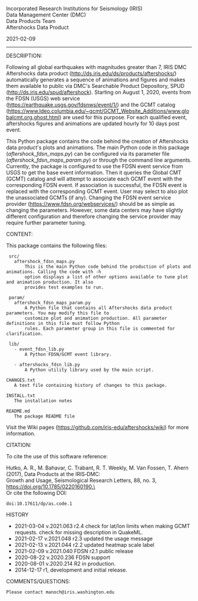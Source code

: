  Incorporated Research Institutions for Seismology (IRIS)\
 Data Management Center (DMC)\
 Data Products Team\
 Aftershocks Data Product

 2021-02-09

------------------------------------------------------------------------------------------------------------------------

 DESCRIPTION:

Following all global earthquakes with magnitudes greater than 7, IRIS DMC Aftershocks data product 
(http://ds.iris.edu/ds/products/aftershocks/) automatically generates a sequence of animations and figures and makes them 
 available to public via DMC's Searchable Product Depository, SPUD (http://ds.iris.edu/spud/aftershock). Starting on August 1, 
2020, events from the FDSN (USGS) web service (https://earthquake.usgs.gov/fdsnws/event/1/) and the GCMT catalog 
(https://www.ldeo.columbia.edu/~gcmt/GCMT_Website_Additions/www.globalcmt.org.ghost.html) are used for this purpose. 
For each qualified event, aftershocks figures and animations are updated hourly for 10 days post event. 


This Python package contains the code behind the creation of Aftershocks data product's plots and animations. The main 
Python code in this package (_aftershock_fdsn_maps.py_) can be configured via its parameter file 
(_aftershock\_fdsn\_maps\_param.py_) or through the command line arguments. Currently, the package is configured to use 
the FDSN event service from USGS to get the base event information. Then it queries the Global CMT (GCMT) catalog and 
will attempt to associate each GCMT event with the corresponding FDSN event. If association is successful, the FDSN 
event is replaced with the corresponding GCMT event. User may select to also plot the unassociated GCMTs (if any). 
Changing the FDSN event service provider (https://www.fdsn.org/webservices/) should be as simple as changing the 
parameters. However, some data centers may have slightly different configuration and therefore changing the service 
provider may require further parameter tuning.

 CONTENT:

This package contains the following files:

     src/
       aftershock_fdsn_maps.py
           This is the main Python code behind the production of plots and animations. Calling the code with -h  
           option displays a list of other options available to tune plot and animation production. It also 
           provides test examples to run.
     
     param/
       aftershock_fdsn_maps_param.py
           A Python file that contains all Aftershocks data product parameters. You may modify this file to 
           customize plot and animation production. All parameter definitions in this file must follow Python 
           rules. Each parameter group in this file is commented for clarification.
     
     lib/
       - event_fdsn_lib.py
           A Python FDSN/GCMT event library.

       - aftershocks_fdsn_lib.py
           A Python utility library used by the main script.

    CHANGES.txt
       A text file containing history of changes to this package.

    INSTALL.txt
       The installation notes

    README.md
       The package README file 


Visit the Wiki pages (https://github.com/iris-edu/aftershocks/wiki) for more information.


CITATION:

To cite the use of this software reference:

Hutko, A. R., M. Bahavar, C. Trabant, R. T. Weekly, M. Van Fossen, T. Ahern (2017), Data Products at the IRIS‐DMC: \
Growth and Usage, Seismological Research Letters, 88, no. 3, https://doi.org/10.1785/0220160190.\
\
Or cite the following DOI:

    doi:10.17611/dp/as.code.1


 HISTORY
- 2021-03-04 v.2021.063 r2.4 check for lat/lon limits when making GCMT requests.
                                   check for missing description in QuakeML.
- 2021-02-17 v.2021.048 r2.3 updated the usage message
- 2021-02-13 v.2021.044 r2.2 updated heatmap scale label
- 2021-02-09 v.2021.040 FDSN r2.1 public release
- 2020-08-22 v.2020.236 FDSN support
- 2020-08-01 v.2020.214 R2 in production.
- 2014-12-17 r1, development and initial release.

 
 COMMENTS/QUESTIONS:

    Please contact manoch@iris.washington.edu


